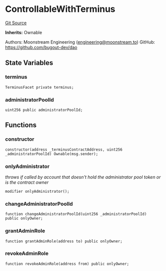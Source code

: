 # ControllableWithTerminus
[Git Source](https://github.com/G7DAO/protocol/blob/874893f46ced0a2b968b4e0f586d9ae4b81435ce/contracts/security/terminus/ControllableWithTerminus.sol)

**Inherits:**
Ownable

Authors: Moonstream Engineering (engineering@moonstream.to)
GitHub: https://github.com/bugout-dev/dao


## State Variables
### terminus

```solidity
TerminusFacet private terminus;
```


### administratorPoolId

```solidity
uint256 public administratorPoolId;
```


## Functions
### constructor


```solidity
constructor(address _terminusContractAddress, uint256 _administratorPoolId) Ownable(msg.sender);
```

### onlyAdministrator

*throws if called by account that doesn't hold the administrator pool token
or is the contract owner*


```solidity
modifier onlyAdministrator();
```

### changeAdministratorPoolId


```solidity
function changeAdministratorPoolId(uint256 _administratorPoolId) public onlyOwner;
```

### grantAdminRole


```solidity
function grantAdminRole(address to) public onlyOwner;
```

### revokeAdminRole


```solidity
function revokeAdminRole(address from) public onlyOwner;
```

